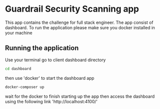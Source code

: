 # Guardrail Security Scanning app
This app contains the challenge for full stack engineer. The app consist of dashboard.
To run the application please make sure you docker installed in your machine

## Running the application
Use your terminal go to client dashboard directory
```bash
cd dashboard
```
then use 'docker' to start the dashboard app
```bash
docker-composer up
```

wait for the docker to finish starting up the app then access the dashboard using the following link 'http://localhost:4100/'
